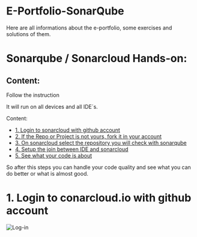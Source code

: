 # E-Portfolio-SonarQube
Here are all informations about the e-portfolio, some exercises and solutions of them.
# Sonarqube / Sonarcloud Hands-on:
## Content:
Follow the instruction

It will run on all devices and all IDE´s.

Content:
- [1. Login to sonarcloud with github account](#1-login-to-sonarcloud-with-github-account)
- [2. If the Repo or Project is not yours, fork it in your account](#2-if-the-repo-or-project-is-not-yours,-fork-it-in-your-account)
- [3. On sonarcloud select the repository you will check with sonarqube](#3-on-sonarcloud-select-the-repository-you-will-check-with-sonarqube)
- [4. Setup the join between IDE and sonarcloud](#4-setup-the-join-between-IDE-and-sonarcloud)
- [5. See what your code is about](#5-see-what-your-code-is-about)

So after this steps you can handle your code quality and see what you can do better or what is almost good.

# 1. Login to conarcloud.io with github account
![Log-in](Images/WhatsApp-Image-2019-06-04-at-12.28.52-PM.jpeg)
